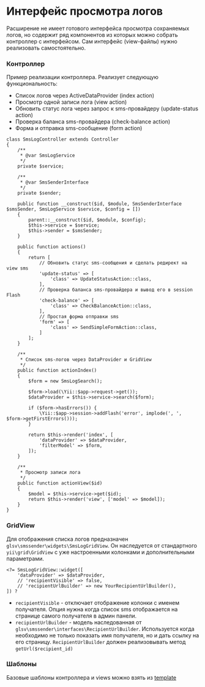 # Интерфейс просмотра логов
Расширение не имеет готового интерфейса просмотра сохраняемых логов, 
но содержит ряд компонентов из которых можно собрать контроллер с интерфейсом. 
Сам интерфейс (view-файлы) нужно реализовать самостоятельно.

### Контроллер
Пример реализации контроллера. Реализует следующую функциональность: 
- Cписок логов через ActiveDataProvider (index action)
- Просмотр одной записи лога (view action)
- Обновить статус лога через запрос к sms-провайдеру (update-status action)
- Проверка баланса sms-провайдера (check-balance action)
- Форма и отправка sms-сообщение (form action)
  
```
class SmsLogController extends Controller
{
    /**
     * @var SmsLogService
     */
    private $service;

    /**
     * @var SmsSenderInterface
     */
    private $sender;

    public function __construct($id, $module, SmsSenderInterface $smsSender, SmsLogService $service, $config = [])
    {
        parent::__construct($id, $module, $config);
        $this->service = $service;
        $this->sender = $smsSender;
    }

    public function actions()
    {
        return [
            // Обновить статус sms-сообщения и сделать редирект на view sms
            'update-status' => [
                'class' => UpdateStatusAction::class,
            ],
            // Проверка баланса sms-провайдера и вывод его в session Flash
            'check-balance' => [
                'class' => CheckBalanceAction::class,
            ],
            // Простая форма отправки sms
            'form' => [
                'class' => SendSimpleFormAction::class,
            ]
        ];
    }

    /**
     * Список sms-логов через DataProvider и GridView
     */
    public function actionIndex()
    {
        $form = new SmsLogSearch();

        $form->load(\Yii::$app->request->get());
        $dataProvider = $this->service->search($form);

        if ($form->hasErrors()) {
            \Yii::$app->session->addFlash('error', implode(', ', $form->getFirstErrors()));
        }

        return $this->render('index', [
            'dataProvider' => $dataProvider,
            'filterModel' => $form,
        ]);
    }

    /**
     * Просмотр записи лога
     */
    public function actionView($id)
    {
        $model = $this->service->get($id);
        return $this->render('view', ['model' => $model]);
    }
}
```

### GridView
Для отображения списка логов предназначен `glsv\smssender\widgets\SmsLogGridView`.
Он наследуется от стандартного `yii\grid\GridView` с уже настроенными колонками 
и дополнительными параметрами.
```
<?= SmsLogGridView::widget([
    'dataProvider' => $dataProvider,
    // 'recipientVisible' => false,
    // 'recipientUrlBuilder' => new YourRecipientUrlBuilder(),
]) ?
```
- `recipientVisible` - отключает отображение колонки с именем получателя. 
Опция нужна когда список sms отображается на странице самого получателя в админ панели.
- `recipientUrlBuilder` - модель наследованная от `glsv\smssender\interfaces\RecipientUrlBuilder`.
Используется когда необходимо не только показать имя получателя, но и дать ссылку на его страницу.
`RecipientUrlBuilder` должен реализовывать метод `getUrl($recipient_id)` 

### Шаблоны
Базовые шаблоны контроллера и views можно взять из [template](../template) 
